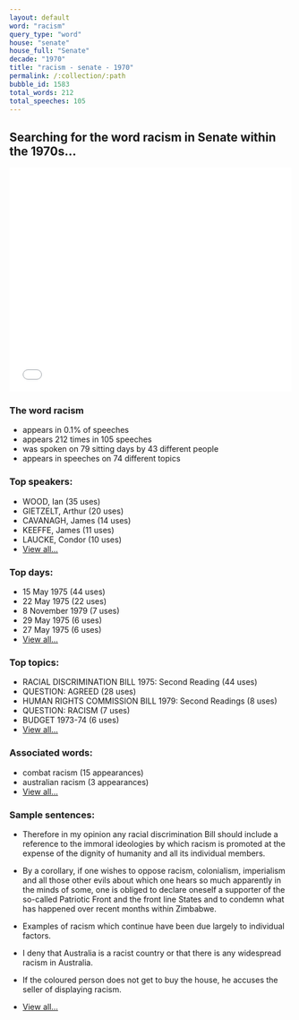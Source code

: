 ```yaml
---
layout: default
word: "racism"
query_type: "word"
house: "senate"
house_full: "Senate"
decade: "1970"
title: "racism - senate - 1970"
permalink: /:collection/:path
bubble_id: 1583
total_words: 212
total_speeches: 105
---
```



## Searching for the word **racism** in Senate within the 1970s...

<iframe width="100%" height="400" frameborder="0" scrolling="no" src="//plot.ly/~wragge/1583.embed"></iframe>

### The word **racism**

* appears in 0.1% of speeches
* appears 212 times in 105 speeches
* was spoken on 79 sitting days by 43 different people
* appears in speeches on 74 different topics

### Top speakers:

* WOOD, Ian (35 uses)
* GIETZELT, Arthur (20 uses)
* CAVANAGH, James (14 uses)
* KEEFFE, James (11 uses)
* LAUCKE, Condor (10 uses)
* [View all...](speakers/)


### Top days:

* 15 May 1975 (44 uses)
* 22 May 1975 (22 uses)
* 8 November 1979 (7 uses)
* 29 May 1975 (6 uses)
* 27 May 1975 (6 uses)
* [View all...](days/)


### Top topics:

* RACIAL DISCRIMINATION BILL 1975: Second Reading (44 uses)
* QUESTION: AGREED (28 uses)
* HUMAN RIGHTS COMMISSION BILL 1979: Second Readings (8 uses)
* QUESTION: RACISM (7 uses)
* BUDGET 1973-74 (6 uses)
* [View all...](topics/)


### Associated words:

* combat racism (15 appearances)
* australian racism (3 appearances)
* [View all...](collocations/)


### Sample sentences:

* Therefore in my opinion any racial discrimination Bill should include a reference to the immoral ideologies by which <span class="highlight">racism</span> is promoted at the expense of the dignity of humanity and all its individual members.

* By a corollary, if one wishes to oppose <span class="highlight">racism</span>, colonialism, imperialism and all those other evils about which one hears so much apparently in the minds of some, one is obliged to declare oneself a supporter of the so-called Patriotic Front and the front line States and to condemn what has happened over recent months within Zimbabwe.

* Examples of <span class="highlight">racism</span> which continue have been due largely to individual factors.

* I deny that Australia is a racist country or that there is any widespread <span class="highlight">racism</span> in Australia.

* If the coloured person does not get to buy the house, he accuses the seller of displaying <span class="highlight">racism</span>.

* [View all...](contexts/)
